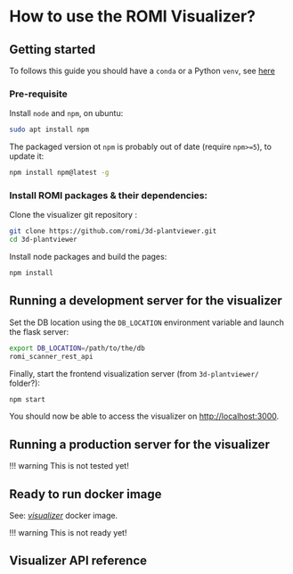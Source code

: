 How to use the ROMI Visualizer?
===

## Getting started

To follows this guide you should have a `conda` or a Python `venv`, see [here](/Scanner/how-to/#how-to-install-romi-packages)

### Pre-requisite
Install `node` and `npm`, on ubuntu:
```bash
sudo apt install npm
```
The packaged version ot `npm` is probably out of date (require `npm>=5`), to update it:
```bash
npm install npm@latest -g
```

### Install ROMI packages & their dependencies:

Clone the visualizer git repository :
```bash
git clone https://github.com/romi/3d-plantviewer.git
cd 3d-plantviewer
```
Install node packages and build the pages:
```bash
npm install
```

## Running a development server for the visualizer

Set the DB location using the `DB_LOCATION` environment variable and launch the flask server:
```bash
export DB_LOCATION=/path/to/the/db
romi_scanner_rest_api
```
Finally, start the frontend visualization server (from `3d-plantviewer/` folder?):
```bash
npm start
```
You should now be able to access the visualizer on [http://localhost:3000](http://localhost:3000).


## Running a production server for the visualizer

!!! warning
    This is not tested yet!

## Ready to run docker image

See: [*visualizer*](/Scanner/Developer/docker/#visualizer) docker image.

!!! warning
    This is not ready yet!

## Visualizer API reference
